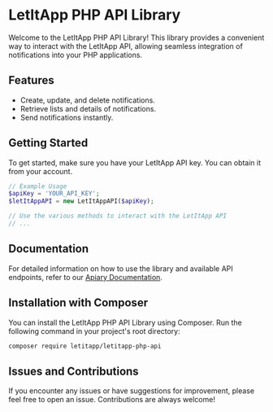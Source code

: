 # LetItApp PHP API Library

Welcome to the LetItApp PHP API Library! This library provides a convenient way to interact with the LetItApp API, allowing seamless integration of notifications into your PHP applications.

## Features

- Create, update, and delete notifications.
- Retrieve lists and details of notifications.
- Send notifications instantly.

## Getting Started

To get started, make sure you have your LetItApp API key. You can obtain it from your account.

```php
// Example Usage
$apiKey = 'YOUR_API_KEY';
$letItAppAPI = new LetItAppAPI($apiKey);

// Use the various methods to interact with the LetItApp API
// ...
```

## Documentation

For detailed information on how to use the library and available API endpoints, refer to our [Apiary Documentation](https://letitapp.docs.apiary.io/).

## Installation with Composer

You can install the LetItApp PHP API Library using Composer. Run the following command in your project's root directory:
```bash
composer require letitapp/letitapp-php-api
```


## Issues and Contributions

If you encounter any issues or have suggestions for improvement, please feel free to open an issue. Contributions are always welcome!
